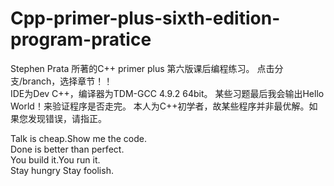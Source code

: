 # Cpp-primer-plus-sixth-edition-program-pratice
Stephen Prata 所著的C++ primer plus 第六版课后编程练习。     点击分支/branch，选择章节！！                                       
IDE为Dev C++，编译器为TDM-GCC 4.9.2 64bit。
某些习题最后我会输出Hello World！来验证程序是否走完。
本人为C++初学者，故某些程序并非最优解。如果您发现错误，请指正。

Talk is cheap.Show me the code.     
Done is better than perfect.    
You build it.You run it.       
Stay hungry Stay foolish.   
